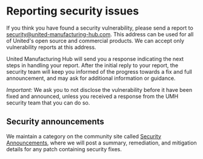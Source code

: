# Reporting security issues

If you think you have found a security vulnerability, please send a report to [security@united-manufacturing-hub.com](mailto:security@united-manufacturing-hub.com). This address can be used for all of United's open source and commercial products. We can accept only vulnerability reports at this address.

United Manufacturing Hub will send you a response indicating the next steps in handling your report. After the initial reply to your report, the security team will keep you informed of the progress towards a fix and full announcement, and may ask for additional information or guidance.

*Important:* We ask you to not disclose the vulnerability before it have been fixed and announced, unless you received a response from the UMH security team that you can do so.

## Security announcements

We maintain a category on the community site called [Security Announcements](https://github.com/united-manufacturing-hub/united-manufacturing-hub/security/advisories), where we will post a summary, remediation, and mitigation details for any patch containing security fixes. 
